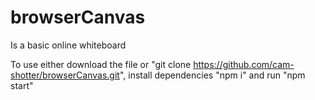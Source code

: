 # browserCanvas

Is a basic online whiteboard

To use either download the file or "git clone https://github.com/cam-shotter/browserCanvas.git", install dependencies "npm i"
and run "npm start"

